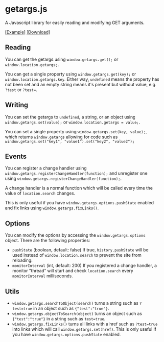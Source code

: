 # getargs.js

A Javascript library for easily reading and modifying GET arguments.

[[Example]](https://hellshltd.github.io/getargs.js/) [[Download]](https://raw.githubusercontent.com/hellshltd/getargs.js/master/getargs.js)

## Reading

You can get the getargs using `window.getargs.get();` or `window.location.getargs;`.

You can get a single property using `window.getargs.get(key);` or `window.location.getargs.key`. Either way, `undefined` means the property has not been set and an empty string means it's present but without value, e.g. `?test` or `?test=`.

## Writing

You can set the getargs to `undefined`, a string, or an object using `window.getargs.set(value);` or `window.location.getargs = value;`.

You can set a single property using `window.getargs.set(key, value);`, which returns `window.getargs` allowing for code such as `window.getargs.set("key1", "value1").set("key2", "value2");`

## Events

You can register a change handler using `window.getargs.registerChangeHandler(function);` and unregister one using `window.getargs.registerChangeHandler(function);`.

A change handler is a normal function which will be called every time the value of `location.search` changes.

This is only useful if you have `window.getargs.options.pushState` enabled and fix links using `window.getargs.fixLinks()`.

## Options

You can modify the options by accessing the `window.getargs.options` object. There are the following properties:

- `pushState` (boolean, default: false) If true, `history.pushState` will be used instead of `window.location.search` to prevent the site from reloading.
- `monitorInterval` (int, default: 200) If you registered a change handler, a monitor "thread" will start and check `location.search` every `monitorInterval` milliseconds.

## Utils

- `window.getargs.searchToObject(search)` turns a string such as `?test=true` in an object such as `{"test":"true"}`.
- `window.getargs.objectToSearch(object)` turns an object such as `{"test":"true"}` in a string such as `test=true`.
- `window.getargs.fixLinks()` turns all links with a href such as `?test=true` into links which will call `window.getargs.set(href)`. This is only useful if you have `window.getargs.options.pushState` enabled.

